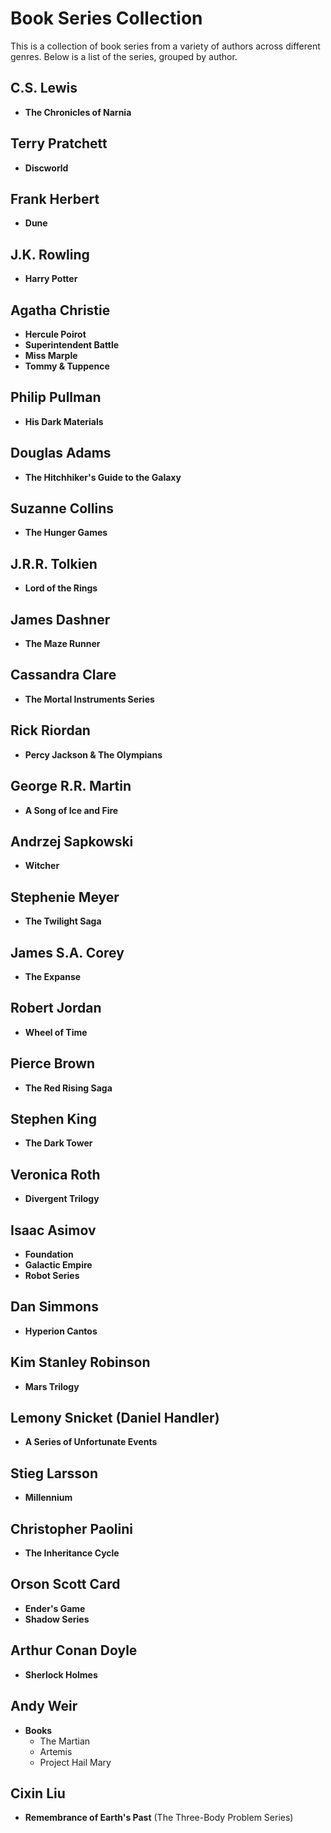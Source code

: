 # Book Series Collection

This is a collection of book series from a variety of authors across different genres. Below is a list of the series, grouped by author.

## C.S. Lewis
- **The Chronicles of Narnia**

## Terry Pratchett
- **Discworld**

## Frank Herbert
- **Dune**

## J.K. Rowling
- **Harry Potter**

## Agatha Christie
- **Hercule Poirot**
- **Superintendent Battle**
- **Miss Marple**
- **Tommy & Tuppence**

## Philip Pullman
- **His Dark Materials**

## Douglas Adams
- **The Hitchhiker's Guide to the Galaxy**

## Suzanne Collins
- **The Hunger Games**

## J.R.R. Tolkien
- **Lord of the Rings**

## James Dashner
- **The Maze Runner**

## Cassandra Clare
- **The Mortal Instruments Series**

## Rick Riordan
- **Percy Jackson & The Olympians**

## George R.R. Martin
- **A Song of Ice and Fire**

## Andrzej Sapkowski
- **Witcher**

## Stephenie Meyer
- **The Twilight Saga**

## James S.A. Corey
- **The Expanse**

## Robert Jordan
- **Wheel of Time**

## Pierce Brown
- **The Red Rising Saga**

## Stephen King
- **The Dark Tower**

## Veronica Roth
- **Divergent Trilogy**

## Isaac Asimov
- **Foundation**
- **Galactic Empire**
- **Robot Series**

## Dan Simmons
- **Hyperion Cantos**

## Kim Stanley Robinson
- **Mars Trilogy**

## Lemony Snicket (Daniel Handler)
- **A Series of Unfortunate Events**

## Stieg Larsson
- **Millennium**

## Christopher Paolini
- **The Inheritance Cycle**

## Orson Scott Card
- **Ender's Game**
- **Shadow Series**

## Arthur Conan Doyle
- **Sherlock Holmes**

## Andy Weir 
- **Books**
    - The Martian
    - Artemis
    - Project Hail Mary

## Cixin Liu 
- **Remembrance of Earth's Past** (The Three-Body Problem Series) 